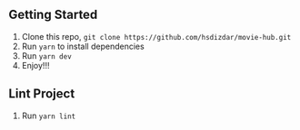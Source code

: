 ## Getting Started

1. Clone this repo, `git clone https://github.com/hsdizdar/movie-hub.git`
2. Run `yarn` to install dependencies
3. Run `yarn dev`
4. Enjoy!!!

## Lint Project

1. Run `yarn lint`

